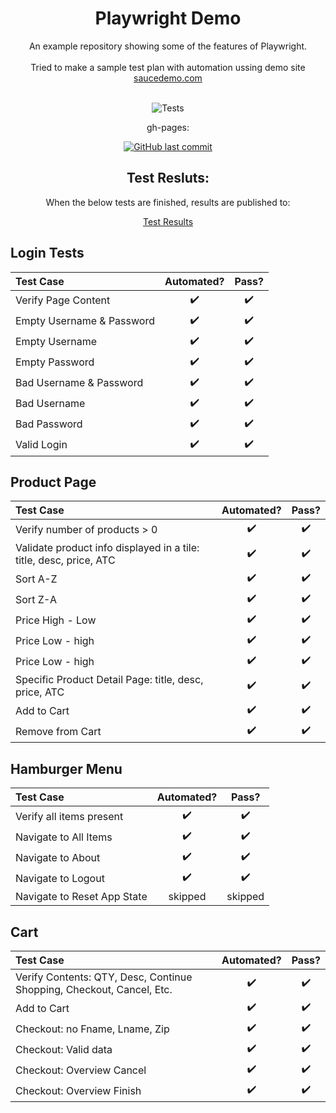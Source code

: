 <div align="center">

# Playwright Demo
 An example repository showing some of the features of Playwright.<br><br>
Tried to make a sample test plan with automation ussing demo site [saucedemo.com](https://www.saucedemo.com)<br><br>
 
![Tests](https://github.com/piotrzalejski/playwright-demo/actions/workflows/playwright.yml/badge.svg?event=push&branch=main)

gh-pages:


[![GitHub last commit](https://img.shields.io/github/last-commit/piotrzalejski/playwright-demo/gh-pages)](https://GitHub.com/piotrzalejski/playwright-demo/commit/gh-pages)


 ## Test Resluts:
 When the below tests are finished, results are published to:

 [Test Results](https://piotrzalejski.github.io/playwright-demo/)

</div>


## Login Tests

| Test Case | Automated? | Pass? |
|:------------|:--------------------:|:---:|
| Verify Page Content |✔️|✔️|
| Empty Username & Password |✔️|✔️|
| Empty Username |✔️|✔️|
| Empty Password |✔️|✔️|
| Bad Username & Password |✔️|✔️|
| Bad Username |✔️|✔️|
| Bad Password |✔️|✔️|
| Valid Login |✔️|✔️|
  
## Product Page

| Test Case | Automated? | Pass? |
|:------------|:--------------------:|:---:|
| Verify number of products > 0 |✔️|✔️|
| Validate product info displayed in a tile: title, desc, price, ATC |✔️|✔️|
| Sort A-Z |✔️|✔️|
| Sort Z-A |✔️|✔️|
| Price High - Low |✔️|✔️|
| Price Low - high |✔️|✔️|
| Price Low - high |✔️|✔️|
| Specific Product Detail Page: title, desc, price, ATC|✔️|✔️|
| Add to Cart|✔️|✔️|
| Remove from Cart |✔️|✔️|

## Hamburger Menu

| Test Case | Automated? | Pass? |
|:------------|:--------------------:|:---:|
| Verify all items present |✔️|✔️|
| Navigate to All Items |✔️|✔️|
| Navigate to About |✔️|✔️|
| Navigate to Logout |✔️|✔️|
| Navigate to Reset App State |skipped|skipped|

## Cart

| Test Case | Automated? | Pass? |
|:------------|:--------------------:|:---:|
| Verify Contents: QTY, Desc, Continue Shopping, Checkout, Cancel, Etc. |✔️|✔️|
| Add to Cart |✔️|✔️|
| Checkout: no Fname, Lname, Zip|✔️|✔️|
| Checkout: Valid data |✔️|✔️|
| Checkout: Overview Cancel|✔️|✔️|
| Checkout: Overview Finish|✔️|✔️|
